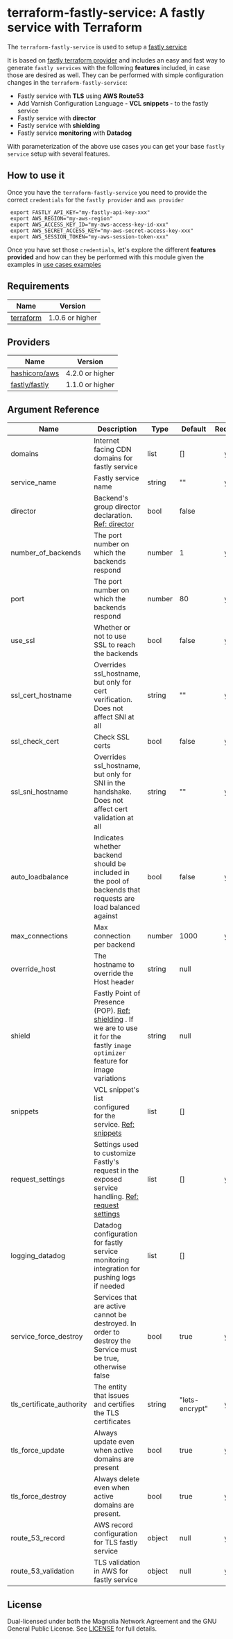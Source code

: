 # terraform-fastly-service: A fastly service with Terraform

The `terraform-fastly-service` is used to setup a [fastly service](https://docs.fastly.com/en/guides/working-with-services) 

It is based on [fastly terraform provider](https://registry.terraform.io/providers/fastly/fastly/latest/docs) and
includes an easy and fast way to generate `fastly services` with the following **features** included, in case those are
desired as well. They can be performed with simple configuration changes in the `terraform-fastly-service`:

- Fastly service with **TLS** using **AWS Route53** 
- Add Varnish Configuration Language **- VCL snippets -** to the fastly service
- Fastly service with **director**
- Fastly service with **shielding**
- Fastly service **monitoring** with **Datadog**

With parameterization of the above use cases you can get your base `fastly service` setup with several features. 

## How to use it

Once you have the `terraform-fastly-service` you need to provide the correct `credentials` for the `fastly provider` and `aws provider`

```
 export FASTLY_API_KEY="my-fastly-api-key-xxx"
 export AWS_REGION="my-aws-region"
 export AWS_ACCESS_KEY_ID="my-aws-access-key-id-xxx"
 export AWS_SECRET_ACCESS_KEY="my-aws-secret-access-key-xxx"
 export AWS_SESSION_TOKEN="my-aws-session-token-xxx"
```

Once you have set those `credentials`, let's explore the different **features provided** and how can they be performed with this module 
given the examples in [use cases examples](./use_case_examples/)

## Requirements

| Name | Version |
|------|---------|
| <a name="requirement_terraform"></a> [terraform](https://www.terraform.io/downloads) |  1.0.6 or higher |


## Providers

| Name | Version |
|------|---------|
| <a name="requirement_aws"></a> [hashicorp/aws](https://registry.terraform.io/providers/hashicorp/aws/latest) | 4.2.0 or higher|
| <a name="requirement_aws"></a> [fastly/fastly](https://registry.terraform.io/providers/fastly/fastly/1.1.0) | 1.1.0 or higher |

## Argument Reference

| Name | Description | Type | Default | Required |
|------|-------------|------|---------|:--------:|
| domains | Internet facing CDN domains for fastly service | list | [] | yes |
| service_name       | Fastly service name | string | "" | yes | 
| director           | Backend's group director declaration. [Ref: director](https://developer.fastly.com/reference/api/load-balancing/directors/director/) | bool | false |  no |
| number_of_backends | The port number on which the backends respond | number | 1 | yes |
| port               | The port number on which the backends respond | number | 80 | yes |
| use_ssl            | Whether or not to use SSL to reach the backends | bool | false | yes |
| ssl_cert_hostname  | Overrides ssl_hostname, but only for cert verification. Does not affect SNI at all | string | "" | yes |
| ssl_check_cert     | Check SSL certs | bool | false | yes |
| ssl_sni_hostname   | Overrides ssl_hostname, but only for SNI in the handshake. Does not affect cert validation at all | string | "" | yes |  
| auto_loadbalance   | Indicates whether backend should be included in the pool of backends that requests are load balanced against | bool | false | yes | 
| max_connections    | Max connection per backend | number |1000 | yes |
| override_host      | The hostname to override the Host header | string | null | no |
| shield             | Fastly Point of Presence (POP). [Ref: shielding](https://developer.fastly.com/learning/concepts/shielding/#choosing-a-shield-location)  . If we are to use it for the fastly `image optimizer` feature for image variations | string | null | no |
| snippets           | VCL snippet's list configured for the service. [Ref: snippets](https://docs.fastly.com/en/guides/about-vcl-snippets) | list | [] | no |  
| request_settings   | Settings used to customize Fastly's request in the exposed service handling. [Ref: request settings](https://developer.fastly.com/reference/glossary/#term-request-settings-object) | list | [] | yes |
| logging_datadog    | Datadog configuration for fastly service monitoring integration for pushing logs if needed | list | [] | no |
| service_force_destroy      | Services that are active cannot be destroyed. In order to destroy the Service must be true, otherwise false | bool | true | yes |
| tls_certificate_authority | The entity that issues and certifies the TLS certificates | string | "lets-encrypt" | yes |
| tls_force_update          | Always update even when active domains are present | bool | true | yes |
| tls_force_destroy         | Always delete even when active domains are present. | bool | true | yes |
| route_53_record       | AWS record configuration for TLS fastly service | object | null | yes
| route_53_validation   | TLS validation in AWS for fastly service |object | null | yes |

## License

Dual-licensed under both the Magnolia Network Agreement and the GNU General Public License. See [LICENSE](./LICENSE) for full details.




   